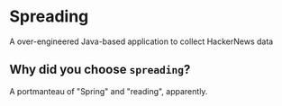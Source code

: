 # Spreading
A over-engineered Java-based application to collect HackerNews data


## Why did you choose `spreading`?
A portmanteau of "Spring" and "reading", apparently.
